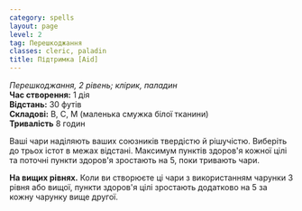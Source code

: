 ```yaml
---
category: spells
layout: page
level: 2
tag: Перешкоджання
classes: cleric, paladin
title: Підтримка [Aid]
---
```


_Перешкоджання, 2 рівень; клірик, паладин_  
**Час створення:** 1 дія    
**Відстань:** 30 футів    
**Складові:** В, С, М (маленька смужка білої тканини)   
**Тривалість** 8 годин  

Ваші чари наділяють ваших союзників твердістю й рішучістю. Виберіть до трьох істот в межах відстані. Максимум пунктів здоров'я кожної цілі та поточні пункти здоров'я зростають на 5, поки тривають чари.  

**На вищих рівнях.** Коли ви створюєте ці чари з використанням чарунки 3 рівня або вищої, пункти здоров'я цілі зростають додатково на 5 за кожну чарунку вище другої.  
